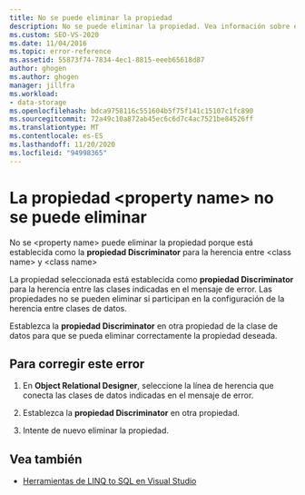 ```yaml
---
title: No se puede eliminar la propiedad
description: No se puede eliminar la propiedad. Vea información sobre este mensaje de Object Relational Designer de Visual Studio (Object Relational Designer).
ms.custom: SEO-VS-2020
ms.date: 11/04/2016
ms.topic: error-reference
ms.assetid: 55873f74-7834-4ec1-8815-eeeb65618d87
author: ghogen
ms.author: ghogen
manager: jillfra
ms.workload:
- data-storage
ms.openlocfilehash: bdca9758116c551604b5f75f141c15107c1fc890
ms.sourcegitcommit: 72a49c10a872ab45ec6c6d7c4ac7521be84526ff
ms.translationtype: MT
ms.contentlocale: es-ES
ms.lasthandoff: 11/20/2020
ms.locfileid: "94998365"
---
```

# <a name="the-property-property-name-cannot-be-deleted"></a>La propiedad \<property name> no se puede eliminar

No se \<property name> puede eliminar la propiedad porque está establecida como la **propiedad Discriminator** para la herencia entre \<class name> y \<class name>

La propiedad seleccionada está establecida como **propiedad Discriminator** para la herencia entre las clases indicadas en el mensaje de error. Las propiedades no se pueden eliminar si participan en la configuración de la herencia entre clases de datos.

Establezca la **propiedad Discriminator** en otra propiedad de la clase de datos para que se pueda eliminar correctamente la propiedad deseada.

## <a name="to-correct-this-error"></a>Para corregir este error

1. En **Object Relational Designer**, seleccione la línea de herencia que conecta las clases de datos indicadas en el mensaje de error.

2. Establezca la **propiedad Discriminator** en otra propiedad.

3. Intente de nuevo eliminar la propiedad.

## <a name="see-also"></a>Vea también

- [Herramientas de LINQ to SQL en Visual Studio](../data-tools/linq-to-sql-tools-in-visual-studio2.md)